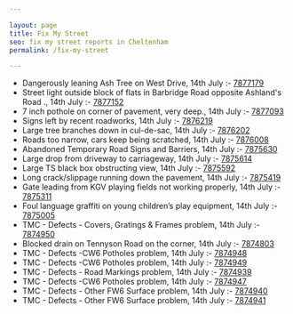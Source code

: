 ```yaml
---

layout: page
title: Fix My Street
seo: fix my street reports in Cheltenham
permalink: /fix-my-street

---
```


<!-- fix_marker starts -->

- Dangerously leaning Ash Tree on West Drive, 14th July :- [7877179](https://www.fixmystreet.com/report/7877179)
- Street light outside block of flats in Barbridge Road opposite Ashland's Road ., 14th July :- [7877152](https://www.fixmystreet.com/report/7877152)
- 7 inch pothole on corner of pavement, very deep., 14th July :- [7877093](https://www.fixmystreet.com/report/7877093)
- Signs left by recent roadworks, 14th July :- [7876219](https://www.fixmystreet.com/report/7876219)
- Large tree branches down in cul-de-sac, 14th July :- [7876202](https://www.fixmystreet.com/report/7876202)
- Roads too narrow, cars keep being scratched, 14th July :- [7876008](https://www.fixmystreet.com/report/7876008)
- Abandoned Temporary Road Signs and Barriers, 14th July :- [7875630](https://www.fixmystreet.com/report/7875630)
- Large drop from driveway to carriageway, 14th July :- [7875614](https://www.fixmystreet.com/report/7875614)
- Large TS black box obstructing view, 14th July :- [7875592](https://www.fixmystreet.com/report/7875592)
- Long crack/slippage running down the pavement, 14th July :- [7875419](https://www.fixmystreet.com/report/7875419)
- Gate leading from KGV playing fields not working properly, 14th July :- [7875311](https://www.fixmystreet.com/report/7875311)
- Foul language graffiti on young children’s play equipment, 14th July :- [7875005](https://www.fixmystreet.com/report/7875005)
- TMC - Defects - Covers, Gratings & Frames problem, 14th July :- [7874950](https://www.fixmystreet.com/report/7874950)
- Blocked drain on Tennyson Road on the corner, 14th July :- [7874803](https://www.fixmystreet.com/report/7874803)
- TMC - Defects -CW6 Potholes  problem, 14th July :- [7874948](https://www.fixmystreet.com/report/7874948)
- TMC - Defects -CW6 Potholes  problem, 14th July :- [7874949](https://www.fixmystreet.com/report/7874949)
- TMC - Defects - Road Markings problem, 14th July :- [7874939](https://www.fixmystreet.com/report/7874939)
- TMC - Defects -CW6 Potholes  problem, 14th July :- [7874947](https://www.fixmystreet.com/report/7874947)
- TMC - Defects - Other FW6  Surface problem, 14th July :- [7874940](https://www.fixmystreet.com/report/7874940)
- TMC - Defects - Other FW6  Surface problem, 14th July :- [7874941](https://www.fixmystreet.com/report/7874941)

<!-- fix_marker ends -->